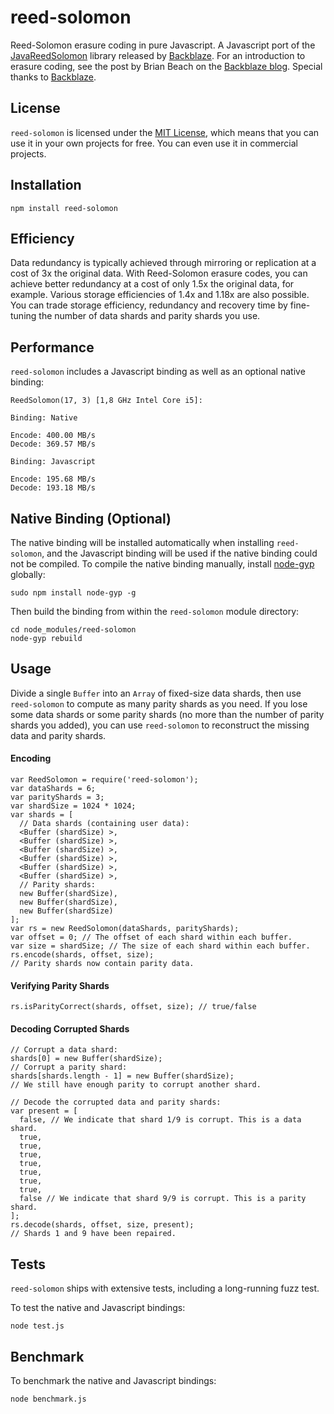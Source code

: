 # reed-solomon
Reed-Solomon erasure coding in pure Javascript. A Javascript port of the [JavaReedSolomon](https://github.com/Backblaze/JavaReedSolomon) library released by [Backblaze](http://backblaze.com). For an introduction to erasure coding, see the post by Brian Beach on the [Backblaze blog](https://www.backblaze.com/blog/reed-solomon/). Special thanks to [Backblaze](http://backblaze.com).

## License
`reed-solomon` is licensed under the [MIT License](https://en.wikipedia.org/wiki/MIT_License), which means that you can use it in your own projects for free. You can even use it in commercial projects.

## Installation
```
npm install reed-solomon
```

## Efficiency
Data redundancy is typically achieved through mirroring or replication at a cost of 3x the original data. With Reed-Solomon erasure codes, you can achieve better redundancy at a cost of only 1.5x the original data, for example. Various storage efficiencies of 1.4x and 1.18x are also possible. You can trade storage efficiency, redundancy and recovery time by fine-tuning the number of data shards and parity shards you use.

## Performance
`reed-solomon` includes a Javascript binding as well as an optional native binding:
```
ReedSolomon(17, 3) [1,8 GHz Intel Core i5]:

Binding: Native

Encode: 400.00 MB/s
Decode: 369.57 MB/s

Binding: Javascript

Encode: 195.68 MB/s
Decode: 193.18 MB/s
```

## Native Binding (Optional)
The native binding will be installed automatically when installing `reed-solomon`, and the Javascript binding will be used if the native binding could not be compiled. To compile the native binding manually, install [node-gyp](https://www.npmjs.com/package/node-gyp) globally:
```
sudo npm install node-gyp -g
```
Then build the binding from within the `reed-solomon` module directory:
```
cd node_modules/reed-solomon
node-gyp rebuild
```

## Usage
Divide a single `Buffer` into an `Array` of fixed-size data shards, then use `reed-solomon` to compute as many parity shards as you need. If you lose some data shards or some parity shards (no more than the number of parity shards you added), you can use `reed-solomon` to reconstruct the missing data and parity shards.

#### Encoding
```
var ReedSolomon = require('reed-solomon');
var dataShards = 6;
var parityShards = 3;
var shardSize = 1024 * 1024;
var shards = [
  // Data shards (containing user data):
  <Buffer (shardSize) >,
  <Buffer (shardSize) >,
  <Buffer (shardSize) >,
  <Buffer (shardSize) >,
  <Buffer (shardSize) >,
  <Buffer (shardSize) >,
  // Parity shards:
  new Buffer(shardSize),
  new Buffer(shardSize),
  new Buffer(shardSize)
];
var rs = new ReedSolomon(dataShards, parityShards);
var offset = 0; // The offset of each shard within each buffer.
var size = shardSize; // The size of each shard within each buffer.
rs.encode(shards, offset, size);
// Parity shards now contain parity data.
```
#### Verifying Parity Shards
```
rs.isParityCorrect(shards, offset, size); // true/false
```
#### Decoding Corrupted Shards
```
// Corrupt a data shard:
shards[0] = new Buffer(shardSize);
// Corrupt a parity shard:
shards[shards.length - 1] = new Buffer(shardSize);
// We still have enough parity to corrupt another shard.

// Decode the corrupted data and parity shards:
var present = [
  false, // We indicate that shard 1/9 is corrupt. This is a data shard.
  true,
  true,
  true,
  true,
  true,
  true,
  true,
  false // We indicate that shard 9/9 is corrupt. This is a parity shard.
];
rs.decode(shards, offset, size, present);
// Shards 1 and 9 have been repaired.
```

## Tests
`reed-solomon` ships with extensive tests, including a long-running fuzz test.

To test the native and Javascript bindings:
```
node test.js
```

## Benchmark
To benchmark the native and Javascript bindings:
```
node benchmark.js
```
